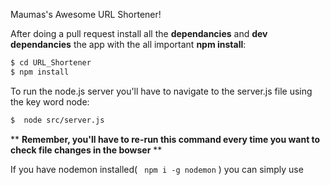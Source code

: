 Maumas's Awesome URL Shortener!

After doing a pull request install all the **dependancies** and **dev dependancies** the app with the all important **npm install**:

```bash
$ cd URL_Shortener
$ npm install
```

To run the node.js server you'll have to navigate to the server.js file using the key word node:

```bash
$  node src/server.js
```
\*\* **Remember, you'll have to re-run this command every time you want to check file changes in the bowser** \*\*

If you have nodemon installed( ``` npm i -g nodemon``` ) you can simply use
